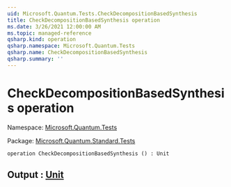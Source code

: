 ```yaml
---
uid: Microsoft.Quantum.Tests.CheckDecompositionBasedSynthesis
title: CheckDecompositionBasedSynthesis operation
ms.date: 3/26/2021 12:00:00 AM
ms.topic: managed-reference
qsharp.kind: operation
qsharp.namespace: Microsoft.Quantum.Tests
qsharp.name: CheckDecompositionBasedSynthesis
qsharp.summary: ''
---
```


# CheckDecompositionBasedSynthesis operation

Namespace: [Microsoft.Quantum.Tests](xref:Microsoft.Quantum.Tests)

Package: [Microsoft.Quantum.Standard.Tests](https://nuget.org/packages/Microsoft.Quantum.Standard.Tests)




```qsharp
operation CheckDecompositionBasedSynthesis () : Unit
```


## Output : [Unit](xref:microsoft.quantum.lang-ref.unit)

